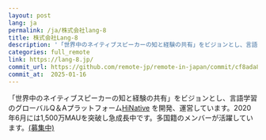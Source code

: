 ```yaml
---
layout: post
lang: ja
permalink: /ja/株式会社lang-8
title: 株式会社Lang-8
description: '「世界中のネイティブスピーカーの知と経験の共有」をビジョンとし、言語学習のグローバルQ＆AプラットフォームHiNative を開発、運営しています。2020年6月には1,500万MAUを突破し急成長中です。多国籍のメンバーが活躍しています。(募集中)'
categories: full_remote
link: https://lang-8.jp/
commit_url: https://github.com/remote-jp/remote-in-japan/commit/cf8ada8eae0f29603e476cd235d4527e9ea268e4
commit_at:  2025-01-16
---
```


<p>「世界中のネイティブスピーカーの知と経験の共有」をビジョンとし、言語学習のグローバルQ＆Aプラットフォーム<a href="https://hinative.com/ja">HiNative</a> を開発、運営しています。2020年6月には1,500万MAUを突破し急成長中です。多国籍のメンバーが活躍しています。<a href="https://www.wantedly.com/companies/lang-8">(募集中)</a></p>
